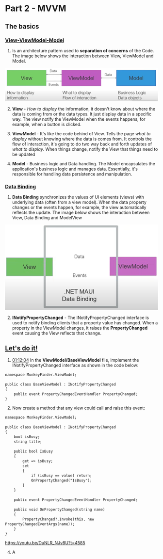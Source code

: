 # Part 2 - MVVM

## The basics

### [View-ViewModel-Model](https://youtu.be/DuNLR_NJv8U?t=3454)

1. Is an architecture pattern used to **separation of concerns** of the Code. The image below shows the interaction between View, ViewModel and Model.

<p align="center">
    <img src="part-2-mvvm-imgs/view-viewModel-model.png" />
</p>  

2. **View** -  *How to display* the information, it doesn't know about where the data is coming from or the data types. It just display data in a specific way. The view notify the ViewModel when the events happens, for example, when a button is clicked.

3. **ViewModel** - It's like the code behind of View. Tells the page *what to display* without knowing where the data is comes from. It controls the flow of interaction, it's going to do two way back and forth updates of *what to display*. When things change, notify the View that things need to be updated

4. **Model** - Business logic and Data handling. The Model encapsulates the application's business logic and manages data. Essentially, it's responsible for handling data persistence and manipulation.

### [Data Binding](https://youtu.be/DuNLR_NJv8U?t=3632)

1. **Data Binding** synchronizes the values of UI elements (views) with underlying data (often from a view model). When the data property changes or the events happen, for example, the view automatically reflects the update. The image below shows the interaction between View, Data Binding and ModelView

<p align="center">
    <img src="part-2-mvvm-imgs/data-binding.png" />
</p>  

2. **INotifyPropertyChanged** - The INotifyPropertyChanged interface is used to notify binding clients that a property value has changed. When a property in the ViewModel changes, it raises the **PropertyChanged** event causing the View reflects that change.

## [Let's do it!](https://youtu.be/DuNLR_NJv8U?t=4139)

1. [01:12:04](https://youtu.be/DuNLR_NJv8U?t=4324) In the **ViewModel/BaseViewModel** file, implement the INotifyPropertyChanged interface as shown in the code below:

```
namespace MonkeyFinder.ViewModel;

public class BaseViewModel : INotifyPropertyChanged
{
    public event PropertyChangedEventHandler PropertyChanged;
}
```

2. Now create a method that any view could call and raise this event:

```
namespace MonkeyFinder.ViewModel;

public class BaseViewModel : INotifyPropertyChanged
{
    bool isBusy;
    string title;

    public bool IsBusy
    {
        get => isBusy;
        set
        {
            if (isBusy == value) return;
            OnPropertyChanged("IsBusy");
        }
    }

    public event PropertyChangedEventHandler PropertyChanged;

    public void OnPropertyChanged(string name)
    {
        PropertyChanged?.Invoke(this, new PropertyChangedEventArgs(name));
    }
}

```

https://youtu.be/DuNLR_NJv8U?t=4585


4. A